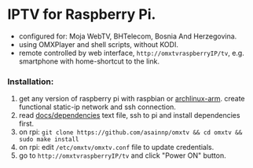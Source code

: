 
# IPTV for Raspberry Pi.

* configured for: Moja WebTV, BHTelecom, Bosnia And Herzegovina.
* using OMXPlayer and shell scripts, without KODI.
* remote controlled by web interface, `http://omxtvraspberryIP/tv`, e.g. smartphone with home-shortcut to the link.

### Installation:

1. get any version of raspberry pi with raspbian or [archlinux-arm](https://archlinuxarm.org/platforms/armv7/broadcom/raspberry-pi-2). create functional static-ip network and ssh connection.
2. read [docs/dependencies](docs/dependencies) text file, ssh to pi and install dependencies first.
3. on rpi: `git clone https://github.com/asainnp/omxtv && cd omxtv && sudo make install`
4. on rpi: edit `/etc/omxtv/omxtv.conf` file to update credentials.
5. go to `http://omxtvraspberryIP/tv` and click "Power ON" button.
